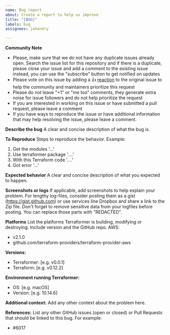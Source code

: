 ```yaml
---
name: Bug report
about: Create a report to help us improve
title: "[BUG]"
labels: bug
assignees: johandry

---
```


<!--
A great way to contribute to the project is to send a detailed report when you
encounter an issue. We always appreciate a well-written, thorough bug report,
and will thank you for it!
The GitHub issue tracker is for bug reports and feature requests. General support can be found at Slack - gophers.slack.com #terraform channel or message me directly @johandry
-->

**Community Note**

* Please, make sure that we do not have any duplicate issues already open. Search the issue list for this
repository and if there is a duplicate, please close your issue and add a comment to the existing issue instead, you can use the "subscribe" button to get notified on updates
* Please vote on this issue by adding a 👍 [reaction](https://blog.github.com/2016-03-10-add-reactions-to-pull-requests-issues-and-comments/) to the original issue to help the community and maintainers prioritize this request
* Please do not leave "+1" or "me too" comments, they generate extra noise for issue followers and do not help prioritize the request
* If you are interested in working on this issue or have submitted a pull request, please leave a comment
* If you have ways to reproduce the issue or have additional information that may help
resolving the issue, please leave a comment.

**Describe the bug**
A clear and concise description of what the bug is.

**To Reproduce**
Steps to reproduce the behavior. Example:
1. Get the modules '...'
2. Use terraformer package '....'
3. With this Terraform code '....'
4. Got error '...'

**Expected behavior**
A clear and concise description of what you expected to happen.

**Screenshots or logs**
If applicable, add screenshots to help explain your problem.
For lengthy log-files, consider posting them as a gist (https://gist.github.com) or use services line Dropbox and share a link to the Zip file. 
Don't forget to remove sensitive data from your logfiles before posting. You can replace those parts with "REDACTED".

**Platforms**
List the platforms Terraformer is building, modifying or destroying. Include version and the GitHub repo.
AWS: 
  - v2.1.0
  - github.com/terraform-providers/terraform-provider-aws

**Versions:**
 - Terraformer: [e.g. v0.0.1]
 - Terraform: [e.g. v0.12.2]

**Environment running Terraformer:**
 - OS: [e.g. macOS]
 - Version: [e.g. 10.14.6]

**Additional context:**
Add any other context about the problem here.

**References:**
List any other GitHub issues (open or closed) or Pull Requests that should be linked to this bug. For example:

- #6017
